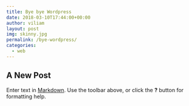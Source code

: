 ```yaml
---
title: Bye bye Wordpress
date: 2018-03-10T17:44:00+00:00
author: viliam
layout: post
img: skinny.jpg
permalink: /bye-wordpress/
categories:
  - web
---
```

## A New Post

Enter text in [Markdown](http://daringfireball.net/projects/markdown/). Use the toolbar above, or click the **?** button for formatting help.

